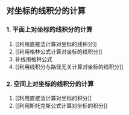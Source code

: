 ## 对坐标的线积分的计算

### 1. 平面上对坐标的线积分的计算

1. [[利用直接法计算对坐标的线积分]]
2. [[利用格林公式计算对坐标的线积分]]
3. 补线用格林公式
4. [[利用线积分与路径无关计算对坐标的线积分]]

### 2. 空间上对坐标的线积分的计算

1. [[利用直接法计算对坐标的积分]]
2. [[利用斯托克斯公式计算对坐标的积分]]
